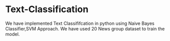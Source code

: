 # Text-Classification
We have implemented Text Classififcation in python using Naive Bayes Classifier,SVM  Approach.  We have used 20 News group dataset to train the model.

